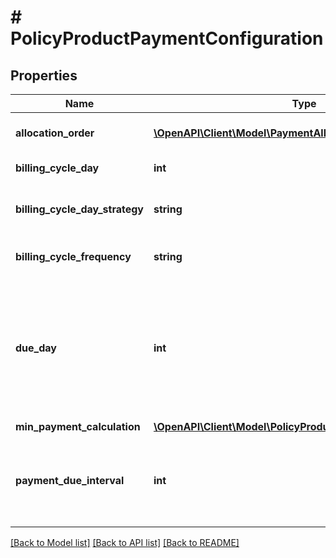# # PolicyProductPaymentConfiguration

## Properties

Name | Type | Description | Notes
------------ | ------------- | ------------- | -------------
**allocation_order** | [**\OpenAPI\Client\Model\PaymentAllocationOrderEnum[]**](PaymentAllocationOrderEnum.md) | Ordered list of balance types to which payments are allocated, from first to last. |
**billing_cycle_day** | **int** | Day of month the billing cycle starts. |
**billing_cycle_day_strategy** | **string** | Determines if the billing cycle day is manually set or determined dynamically during account creation based on cycling logic. | [optional] [default to 'MANUAL']
**billing_cycle_frequency** | **string** | Frequency at which your account is billed. | [optional] [default to 'MONTHLY']
**due_day** | **int** | Day of month the payment for the previous billing cycle is due.  This field is being deprecated and replaced by &#x60;payment_due_interval&#x60; of a product policy. To retrieve &#x60;payment_due_interval&#x60;, see &lt;&lt;/core-api/policies#retrieveProductPolicy, Retrieve credit product policy, payments.payment_due_interval&gt;&gt;. | [optional]
**min_payment_calculation** | [**\OpenAPI\Client\Model\PolicyProductMinPaymentCalculation**](PolicyProductMinPaymentCalculation.md) |  |
**payment_due_interval** | **int** | Specifies the payment due interval that is used to determine the payment due date for a billing cycle. The accepted values are either -1 or a value between 1 and 26. A value of -1 indicates one day prior to the next billing cycle date | [optional] [default to -1]

[[Back to Model list]](../../README.md#models) [[Back to API list]](../../README.md#endpoints) [[Back to README]](../../README.md)
